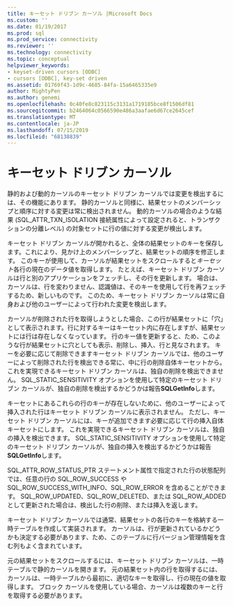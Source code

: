 ```yaml
---
title: キーセット ドリブン カーソル |Microsoft Docs
ms.custom: ''
ms.date: 01/19/2017
ms.prod: sql
ms.prod_service: connectivity
ms.reviewer: ''
ms.technology: connectivity
ms.topic: conceptual
helpviewer_keywords:
- keyset-driven cursors [ODBC]
- cursors [ODBC], key-set driven
ms.assetid: 01769f43-1d9c-4685-84fa-15a6465335e9
author: MightyPen
ms.author: genemi
ms.openlocfilehash: 0c40fe8c823115c3131a1719185bce8f1506df81
ms.sourcegitcommit: b2464064c0566590e486a3aafae6d67ce2645cef
ms.translationtype: MT
ms.contentlocale: ja-JP
ms.lasthandoff: 07/15/2019
ms.locfileid: "68138839"
---
```

# <a name="keyset-driven-cursors"></a>キーセット ドリブン カーソル
静的および動的カーソルのキーセット ドリブン カーソルでは変更を検出するには、その機能にあります。 静的カーソルと同様に、結果セットのメンバーシップと順序に対する変更は常に検出されません。 動的カーソルの場合のような結果 (SQL_ATTR_TXN_ISOLATION 接続属性によって設定されると、トランザクションの分離レベル) の対象セットに行の値に対する変更が検出します。  
  
 キーセット ドリブン カーソルが開かれると、全体の結果セットのキーを保存します。これにより、見かけ上のメンバーシップと、結果セットの順序を修正します。 このキーが使用して、カーソルが結果セットをスクロールすると*キーセット*各行の現在のデータ値を取得します。 たとえば、キーセット ドリブン カーソルは行と別のアプリケーションをフェッチし、その行を更新します。 場合は、カーソルは、行を変わりません、認識値は、そのキーを使用して行を再フェッチするため、新しいものです。 このため、キーセット ドリブン カーソルは常に自身および他のユーザーによって行われた変更を検出します。  
  
 カーソルが削除された行を取得しようとした場合、この行が結果セットに「穴」として表示されます。行に対するキーはキーセット内に存在しますが、結果セットには行は存在しなくなっています。 行のキー値を更新すると、ため、このような行が結果セットに穴としても表示、削除し、挿入、行と見なされます。 キーを必要に応じて削除できますキーセット ドリブン カーソルでは、他のユーザーによって削除された行を検出できる常に、中に行の削除自体キーセットから。 これを実現できるキーセット ドリブン カーソルは、独自の削除を検出できません。 SQL_STATIC_SENSITIVITY オプションを使用して特定のキーセット ドリブン カーソルが、独自の削除を検出するかどうかは報告**SQLGetInfo**します。  
  
 キーセットにあるこれらの行のキーが存在しないために、他のユーザーによって挿入された行はキーセット ドリブン カーソルに表示されません。 ただし、キーセット ドリブン カーソルには、キーが追加できます必要に応じて行の挿入自体キーセットにします。 これを実現できるキーセット ドリブン カーソルは、独自の挿入を検出できます。 SQL_STATIC_SENSITIVITY オプションを使用して特定のキーセット ドリブン カーソルが、独自の挿入を検出するかどうかは報告**SQLGetInfo**します。  
  
 SQL_ATTR_ROW_STATUS_PTR ステートメント属性で指定された行の状態配列では、任意の行の SQL_ROW_SUCCESS や SQL_ROW_SUCCESS_WITH_INFO、SQL_ROW_ERROR を含めることができます。 SQL_ROW_UPDATED、SQL_ROW_DELETED、または SQL_ROW_ADDED として更新された場合は、検出した行の削除、または挿入を返します。  
  
 キーセット ドリブン カーソルでは通常、結果セットの各行のキーを格納する一時テーブルを作成して実装されます。 カーソルは、行が更新されているかどうかも決定する必要があります、ため、このテーブルに行バージョン管理情報を含む列もよく含まれています。  
  
 元の結果セットをスクロールするには、キーセット ドリブン カーソルは、一時テーブルで静的カーソルを開きます。 元の結果セット内の行を取得するには、カーソルは、一時テーブルから最初に、適切なキーを取得し、行の現在の値を取得します。 ブロック カーソルを使用している場合、カーソルは複数のキーと行を取得する必要があります。
